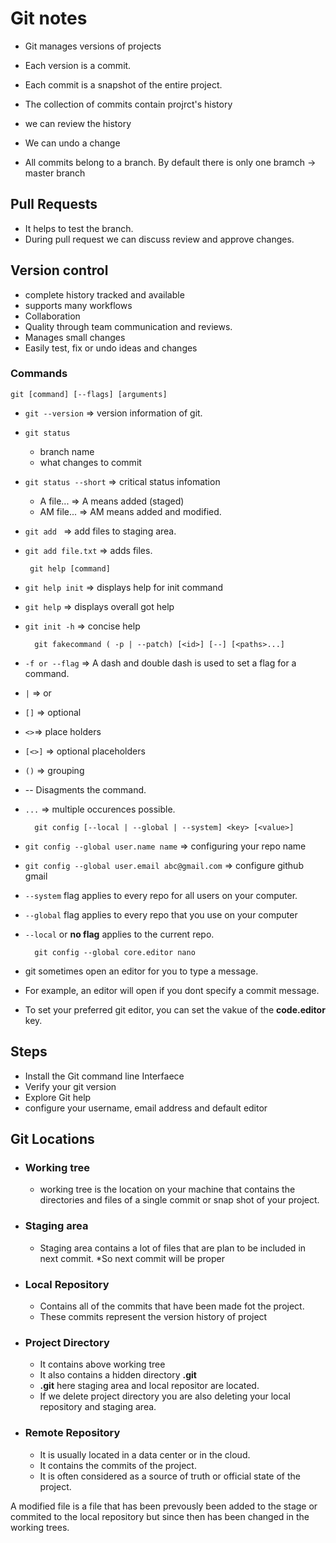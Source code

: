 # Git notes

* Git manages versions of projects

* Each version is a commit.
* Each commit is a snapshot of the entire project.
* The collection of commits contain projrct's history

* we can review the history
* We can undo a change

* All commits belong to a branch. By default there is only one bramch -> master branch

## Pull Requests

* It helps to test the branch.
* During pull request we can discuss review and approve changes. 

## Version control

* complete history tracked and available
* supports many workflows 
* Collaboration
* Quality through team communication and reviews.
* Manages small changes
* Easily test, fix or undo ideas and changes

### Commands
    git [command] [--flags] [arguments]

 * `git --version` => version information of git.
 * `git status` 
    * branch name
    * what changes to commit
 * `git status --short` => critical status infomation

    * A file... => A means added (staged)
    * AM file... => AM means added and modified.




 * `git add ` => add files to staging area.

 * `git add file.txt` => adds files.

        git help [command]

* `git help init` => displays help for init command
* `git help` => displays overall got help
* `git init -h` => concise help
    
        git fakecommand ( -p | --patch) [<id>] [--] [<paths>...]

* `-f or --flag` =>  A dash and double dash is used to set a flag for a command.
* `|` => or 
* `[]` => optional
* `<>`=> place holders
* `[<>]` => optional placeholders
* `()` => grouping
* -- Disagments the command.
* `...` => multiple occurences possible. 


        git config [--local | --global | --system] <key> [<value>]
    
* `git config --global user.name name` => configuring your repo name
* `git config --global user.email abc@gmail.com` => configure github gmail
* `--system` flag applies to every repo for all users on your computer.
* `--global` flag applies to every repo that you use on your computer
* `--local` or **no flag** applies to the current repo.
    
        git config --global core.editor nano

* git sometimes open an editor for you to type a message.
* For example, an editor will open if you dont specify a commit message.
* To set your preferred git editor, you can set the vakue of the **code.editor** key.

## Steps

* Install the Git command line Interfaece
* Verify your git version
* Explore Git help
* configure your username, email address and default editor

## Git Locations

* ### Working tree

    * working tree is the location on your machine that contains the directories and files of a single commit or snap shot of your project.

* ### Staging area

    * Staging area contains a lot of files that are plan to be included in next commit. 
    *So next commit will be proper

* ### Local Repository
    * Contains all of the commits that have been made fot the project.
    * These commits represent the version history of project

* ### Project Directory
    * It contains above working tree
    * It also contains a hidden directory **.git**
    * **.git** here staging area and local repositor are located.
    * If we delete project directory you are also deleting your local repository and staging area.
* ### Remote Repository 
    * It is usually located in a data center or in the cloud.
    * It contains the commits of the project.
    * It is often considered as a source of truth or official state of the project.

A modified file is a file that has been prevously been added to the stage or commited to the local repository but since then has been changed in the working trees.